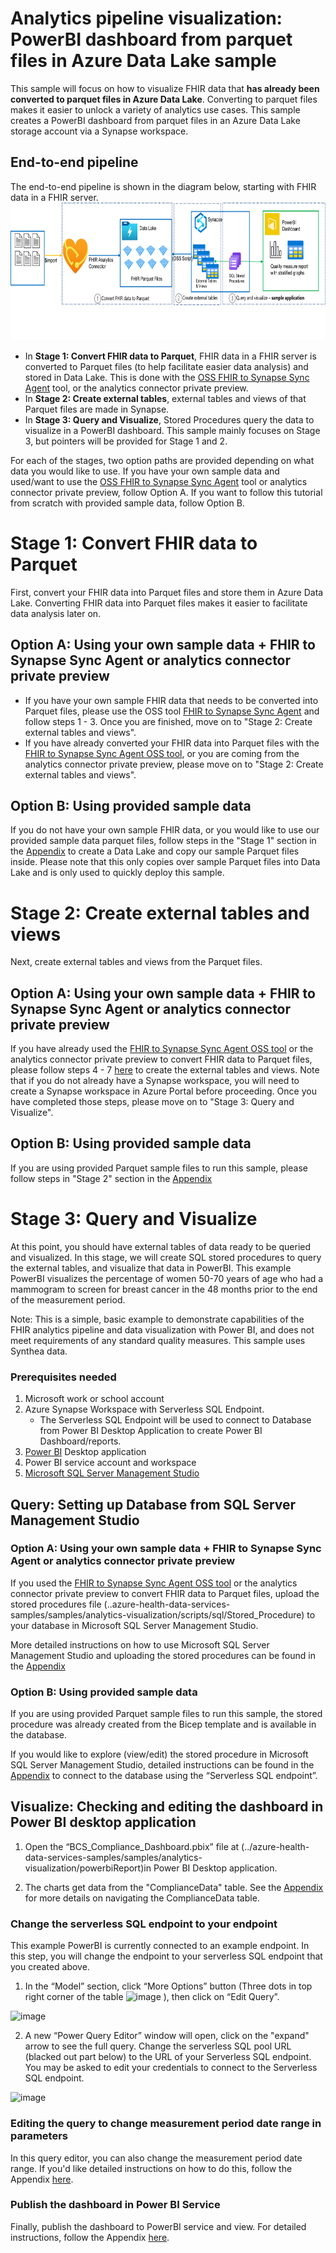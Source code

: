 # Analytics pipeline visualization: PowerBI dashboard from parquet files in Azure Data Lake sample

This sample will focus on how to visualize FHIR data that **has already been converted to parquet files in Azure Data Lake**. Converting to parquet files makes it easier to unlock a variety of analytics use cases. This sample creates a PowerBI dashboard from parquet files in an Azure Data Lake storage account via a Synapse workspace.

## End-to-end pipeline
The end-to-end pipeline is shown in the diagram below, starting with FHIR data in a FHIR server. 
<img src="./images/analyticspipelinediagram.png" height="220">
- In **Stage 1: Convert FHIR data to Parquet**, FHIR data in a FHIR server is converted to Parquet files (to help facilitate easier data analysis) and stored in Data Lake. This is done with the [OSS FHIR to Synapse Sync Agent](https://github.com/microsoft/FHIR-Analytics-Pipelines/blob/main/FhirToDataLake/docs/Deploy-FhirToDatalake.md) tool, or the analytics connector private preview. 
- In **Stage 2: Create external tables**, external tables and views of that Parquet files are made in Synapse.
- In **Stage 3: Query and Visualize**, Stored Procedures query the data to visualize in a PowerBI dashboard. This sample mainly focuses on Stage 3, but pointers will be provided for Stage 1 and 2. 

For each of the stages, two option paths are provided depending on what data you would like to use. If you have your own sample data and used/want to use the [OSS FHIR to Synapse Sync Agent](https://github.com/microsoft/FHIR-Analytics-Pipelines/blob/main/FhirToDataLake/docs/Deploy-FhirToDatalake.md) tool or analytics connector private preview, follow Option A. If you want to follow this tutorial from scratch with provided sample data, follow Option B. 

# Stage 1: Convert FHIR data to Parquet
First, convert your FHIR data into Parquet files and store them in Azure Data Lake. Converting FHIR data into Parquet files makes it easier to facilitate data analysis later on.
## Option A: Using your own sample data + FHIR to Synapse Sync Agent or analytics connector private preview
- If you have your own sample FHIR data that needs to be converted into Parquet files, please use the OSS tool [FHIR to Synapse Sync Agent](https://github.com/microsoft/FHIR-Analytics-Pipelines/blob/main/FhirToDataLake/docs/Deploy-FhirToDatalake.md) and follow steps 1 - 3. Once you are finished, move on to "Stage 2: Create external tables and views". 
- If you have already converted your FHIR data into Parquet files with the [FHIR to Synapse Sync Agent OSS tool](https://github.com/microsoft/FHIR-Analytics-Pipelines/blob/main/FhirToDataLake/docs/Deploy-FhirToDatalake.md), or you are coming from the analytics connector private preview, please move on to "Stage 2: Create external tables and views".

## Option B: Using provided sample data
If you do not have your own sample FHIR data, or you would like to use our provided sample data parquet files, follow steps in the "Stage 1" section in the [Appendix](https://github.com/Azure-Samples/azure-health-data-services-samples/blob/main/samples/analytics-visualization/docs/Appendix.md#stage-1-convert-fhir-data-to-parquet-option-b-using-provided-sample-data) to create a Data Lake and copy our sample Parquet files inside. Please note that this only copies over sample Parquet files into Data Lake and is only used to quickly deploy this sample.


# Stage 2: Create external tables and views
Next, create external tables and views from the Parquet files. 
## Option A: Using your own sample data + FHIR to Synapse Sync Agent or analytics connector private preview
If you have already used the [FHIR to Synapse Sync Agent OSS tool](https://github.com/microsoft/FHIR-Analytics-Pipelines/blob/main/FhirToDataLake/docs/Deploy-FhirToDatalake.md) or the analytics connector private preview to convert FHIR data to Parquet files, please follow steps 4 - 7 [here](https://github.com/microsoft/FHIR-Analytics-Pipelines/blob/main/FhirToDataLake/docs/Deploy-FhirToDatalake.md) to create the external tables and views. Note that if you do not already have a Synapse workspace, you will need to create a Synapse workspace in Azure Portal before proceeding. Once you have completed those steps, please move on to "Stage 3: Query and Visualize".

## Option B: Using provided sample data 
If you are using provided Parquet sample files to run this sample, please follow steps in "Stage 2" section in the [Appendix](https://github.com/Azure-Samples/azure-health-data-services-samples/blob/main/samples/analytics-visualization/docs/Appendix.md#stage-2-create-external-tables-and-views-option-b-using-provided-sample-data)


# Stage 3: Query and Visualize
At this point, you should have external tables of data ready to be queried and visualized. In this stage, we will create SQL stored procedures to query the external tables, and visualize that data in PowerBI. This example PowerBI visualizes the percentage of women 50-70 years of age who had a mammogram to screen for breast cancer in the 48 months prior to the end of the measurement period. 

Note: This is a simple, basic example to demonstrate capabilities of the FHIR analytics pipeline and data visualization with Power BI, and does not meet requirements of any standard quality measures. This sample uses Synthea data.

### Prerequisites needed
1.	Microsoft work or school account
2.	Azure Synapse Workspace with Serverless SQL Endpoint.
	-	The Serverless SQL Endpoint will be used to connect to Database from Power BI Desktop Application to create Power BI Dashboard/reports.
3.	[Power BI](https://www.microsoft.com/en-us/download/details.aspx?id=58494) Desktop application
4.	Power BI service account and workspace
5.	[Microsoft SQL Server Management Studio](https://learn.microsoft.com/en-us/sql/ssms/download-sql-server-management-studio-ssms?view=sql-server-ver16)


## Query: Setting up Database from SQL Server Management Studio

### Option A: Using your own sample data + FHIR to Synapse Sync Agent or analytics connector private preview
If you used the [FHIR to Synapse Sync Agent OSS tool](https://github.com/microsoft/FHIR-Analytics-Pipelines/blob/main/FhirToDataLake/docs/Deploy-FhirToDatalake.md) or the analytics connector private preview to convert FHIR data to Parquet files, upload the stored procedures file (..azure-health-data-services-samples/samples/analytics-visualization/scripts/sql/Stored_Procedure) to your database in Microsoft SQL Server Management Studio. 

More detailed instructions on how to use Microsoft SQL Server Management Studio and uploading the stored procedures can be found in the [Appendix](https://github.com/Azure-Samples/azure-health-data-services-samples/blob/main/samples/analytics-visualization/docs/Appendix.md#uploading-stored-procedures-for-querying)
 

###  Option B: Using provided sample data 
If you are using provided Parquet sample files to run this sample, the stored procedure was already created from the Bicep template and is available in the database.

If you would like to explore (view/edit) the stored procedure in Microsoft SQL Server Management Studio, detailed instructions can be found in the [Appendix](https://github.com/Azure-Samples/azure-health-data-services-samples/blob/main/samples/analytics-visualization/docs/Appendix.md#connecting-to-microsoft-sql-server-management-studio) to connect to the database using the “Serverless SQL endpoint”.


## Visualize: Checking and editing the dashboard in Power BI desktop application

1. Open the “BCS_Compliance_Dashboard.pbix” file at (../azure-health-data-services-samples/samples/analytics-visualization/powerbiReport)in Power BI Desktop application. 

2. The charts get data from the "ComplianceData" table. See the [Appendix](https://github.com/Azure-Samples/azure-health-data-services-samples/blob/main/samples/analytics-visualization/docs/Appendix.md#navigating-the-compliancedata-table) for more details on navigating the ComplianceData table. 

### Change the serverless SQL endpoint to your endpoint
This example PowerBI is currently connected to an example endpoint. In this step, you will change the endpoint to your serverless SQL endpoint that you created above.
1.	In the “Model” section,  click “More Options” button (Three dots in top right corner of the table  ![image](https://user-images.githubusercontent.com/116351573/209017528-05921e0d-4ca9-493b-b520-d09325e01e39.png)
), then click on “Edit Query”.

![image](https://user-images.githubusercontent.com/116351573/209017551-5221c58e-d74c-4421-9261-09ca4779134d.png)

2.	A new “Power Query Editor” window will open, click on the "expand" arrow to see the full query. Change the serverless SQL pool URL (blacked out part below) to the URL of your Serverless SQL endpoint. You may be asked to edit your credentials to connect to the Serverless SQL endpoint.

![image](https://user-images.githubusercontent.com/116351573/209017584-1aec6844-5840-4bdf-8f11-a2e7734f78a3.png)


### Editing the query to change measurement period date range in parameters
In this query editor, you can also change the measurement period date range. If you'd like detailed instructions on how to do this, follow the Appendix [here](https://github.com/Azure-Samples/azure-health-data-services-samples/blob/main/samples/analytics-visualization/docs/Appendix.md#editing-the-query-to-change-measurement-period-date-range-in-parameters).


### Publish the dashboard in Power BI Service
Finally, publish the dashboard to PowerBI service and view. For detailed instructions, follow the Appendix [here](https://github.com/Azure-Samples/azure-health-data-services-samples/blob/main/samples/analytics-visualization/docs/Appendix.md#publish-the-dashboard-in-powerbi-service).
